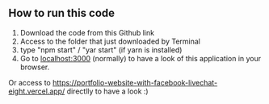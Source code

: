 ## How to run this code

1. Download the code from this Github link
2. Access to the folder that just downloaded by Terminal
3. type "npm start" / "yar start" (if yarn is installed)
4. Go to [localhost:3000](http://localhost:3000/) (normally) to have a look of this application in your browser.

Or access to https://portfolio-website-with-facebook-livechat-eight.vercel.app/ directlly to have a look :)
